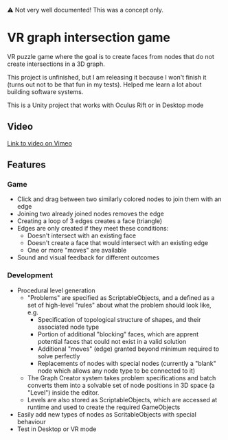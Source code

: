 ⚠ Not very well documented! This was a concept only.

# VR graph intersection game
VR puzzle game where the goal is to create faces from nodes that do not create intersections in a 3D graph.

This project is unfinished, but I am releasing it because I won't finish it (turns out not to be that fun in my tests). Helped me learn a lot about building software systems.

This is a Unity project that works with Oculus Rift or in Desktop mode 

## Video

[Link to video on Vimeo](https://vimeo.com/282106894)

## Features

### Game

* Click and drag between two similarly colored nodes to join them with an edge
* Joining two already joined nodes removes the edge
* Creating a loop of 3 edges creates a face (triangle)
* Edges are only created if they meet these conditions:
    * Doesn't intersect with an existing face
    * Doesn't create a face that would intersect with an existing edge
    * One or more "moves" are available
* Sound and visual feedback for different outcomes 

### Development

* Procedural level generation
    * "Problems" are specified as ScriptableObjects, and a defined as a set of high-level "rules" about what the problem should look like, e.g.
        * Specification of topological structure of shapes, and their associated node type
        * Portion of additional "blocking" faces, which are apprent potential faces that could not exist in a valid solution 
        * Additional "moves" (edge) granted beyond minimum required to solve perfectly
        * Replacements of nodes with special nodes (currently a "blank" node which allows any node type to be connected to it)
    * The Graph Creator system takes problem specifications and batch converts them into a solvable set of node positions in 3D space (a "Level") inside the editor.
    * Levels are also stored as ScriptableObjects, which are accessed at runtime and used to create the required GameObjects
* Easily add new types of nodes as ScritableObjects with special behaviour
* Test in Desktop or VR mode

